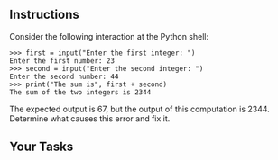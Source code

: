 ## Instructions

Consider the following interaction at the Python shell:

```
>>> first = input("Enter the first integer: ")
Enter the first number: 23
>>> second = input("Enter the second integer: ")
Enter the second number: 44
>>> print("The sum is", first + second)
The sum of the two integers is 2344
```

The expected output is 67, but the output of this computation is 2344. Determine what causes this error and fix it.

## Your Tasks
